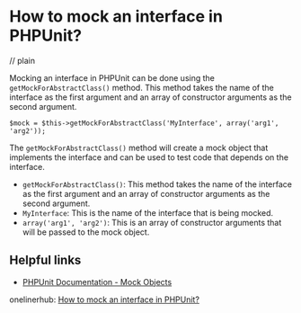 # How to mock an interface in PHPUnit?
// plain

Mocking an interface in PHPUnit can be done using the `getMockForAbstractClass()` method. This method takes the name of the interface as the first argument and an array of constructor arguments as the second argument.

```
$mock = $this->getMockForAbstractClass('MyInterface', array('arg1', 'arg2'));
```

The `getMockForAbstractClass()` method will create a mock object that implements the interface and can be used to test code that depends on the interface.

- `getMockForAbstractClass()`: This method takes the name of the interface as the first argument and an array of constructor arguments as the second argument.
- `MyInterface`: This is the name of the interface that is being mocked.
- `array('arg1', 'arg2')`: This is an array of constructor arguments that will be passed to the mock object.

## Helpful links
- [PHPUnit Documentation - Mock Objects](https://phpunit.readthedocs.io/en/9.2/test-doubles.html#mock-objects)

onelinerhub: [How to mock an interface in PHPUnit?](https://onelinerhub.com/phpunit/how-to-mock-an-interface-in-phpunit)